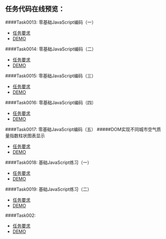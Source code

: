 
## 任务代码在线预览：

####Task0013: 零基础JavaScript编码（一）
* [任务要求](http://ife.baidu.com/task/detail?taskId=13)
* [DEMO](http://marilynxml.github.io/baidu-ife/Task0002/Task0013/)
 

####Task0014: 零基础JavaScript编码（二）
* [任务要求](http://ife.baidu.com/task/detail?taskId=14)
* [DEMO](http://marilynxml.github.io/baidu-ife/Task0002/Task0014/)


####Task0015: 零基础JavaScript编码（三）
* [任务要求](http://ife.baidu.com/task/detail?taskId=15)
* [DEMO](http://marilynxml.github.io/baidu-ife/Task0002/Task0015/)


####Task0016: 零基础JavaScript编码（四）
* [任务要求](http://ife.baidu.com/task/detail?taskId=16)
* [DEMO](http://marilynxml.github.io/baidu-ife/Task0002/Task0016/)
 

####Task0017: 零基础JavaScript编码（五）
#####DOM实现不同城市空气质量指数柱状图表显示
* [任务要求](http://ife.baidu.com/task/detail?taskId=17)
* [DEMO](http://marilynxml.github.io/baidu-ife/Task0002/Task0017/)
 

####Task0018: 基础JavaScript练习（一）
* [任务要求](http://ife.baidu.com/task/detail?taskId=18)
* [DEMO](http://marilynxml.github.io/baidu-ife/Task0002/Task0018/)


####Task0019: 基础JavaScript练习（二）
* [任务要求](http://ife.baidu.com/task/detail?taskId=19)
* [DEMO](http://marilynxml.github.io/baidu-ife/Task0002/Task0019/)
 

####Task002: 
* [任务要求](https://github.com/MarilynXML/baidu-ife/blob/master/Task0002/README1.md)
* [DEMO]()
